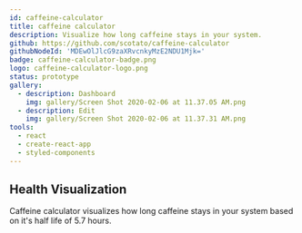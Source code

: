 ```yaml
---
id: caffeine-calculator
title: caffeine calculator
description: Visualize how long caffeine stays in your system.
github: https://github.com/scotato/caffeine-calculator
githubNodeId: 'MDEwOlJlcG9zaXRvcnkyMzE2NDU1Mjk='
badge: caffeine-calculator-badge.png
logo: caffeine-calculator-logo.png
status: prototype
gallery:
  - description: Dashboard
    img: gallery/Screen Shot 2020-02-06 at 11.37.05 AM.png
  - description: Edit
    img: gallery/Screen Shot 2020-02-06 at 11.37.31 AM.png
tools: 
  - react
  - create-react-app
  - styled-components
---
```


## Health Visualization 
Caffeine calculator visualizes how long caffeine stays in your system based on it's half life of 5.7 hours.
